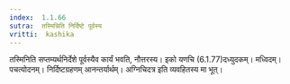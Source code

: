 ```yaml
---
index:  1.1.66
sutra:  तस्मिन्निति निर्दिष्टे पूर्वस्य
vritti:  kashika 
---
```


तस्मिनिति सप्तम्यर्थनिर्देशे पूर्वस्यैव कार्यं भवति, नौत्तरस्य। इको यणचि (6.1.77)दध्युदकम्। मध्विदम्। पचत्योदनम्। निर्दिष्टग्रहणम् आनन्तर्यार्थम्। अग्निचिदत्र इति व्यवहितस्य मा भूत्।

